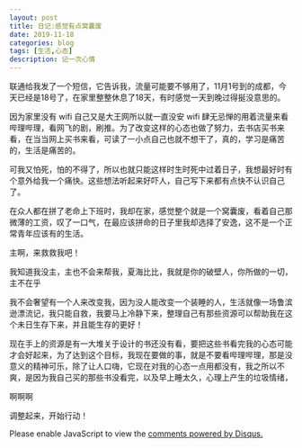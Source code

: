 ```yaml
---
layout: post
title: 日记:感觉有点窝囊废
date: 2019-11-18
categories: blog
tags: [生活,心态]
description: 记一次心情
---
```


联通给我发了一个短信，它告诉我，流量可能要不够用了，11月1号到的成都，今天已经是18号了，在家里整整休息了18天，有时感觉一天到晚过得挻没意思的。

因为家里没有 wifi 自己又是大王网所以就一直没安 wifi 肆无忌惮的用着流量来看哔理哔理，看网飞的剧，刷推。为了改变这样的心态也做了努力，去书店买书来看，在当当网上买书来看，可读了一小点自己也就不想干了，真的，学习是痛苦的，生活是痛苦的。

可我又怕死，怕的不得了，所以也就只能这样时生时死中过着日子，我想最好时有个意外给我一个痛快。这些想法听起来好吓人，自己写下来都有点快不认识自己了。

在众人都在拼了老命上下班时，我却在家，感觉整个就是一个窝囊废，看着自己那微薄的工资，叹了一口气，在最应该拼命的日子里我却选择了安逸，这不是一个正常青年应该有的生活。

主啊，来救救我吧！

我知道我没主，主也不会来帮我，夏海比比，我就是你的破壁人，你所做的一切，主不在乎

我不会奢望有一个人来改变我，因为没人能改变一个装睡的人，生活就像一场鲁滨逊漂流记，我只能自救，我要马上冷静下来，整理自己有那些资源可以帮助我在这个未日生存下来，并且能生存的更好！

现在手上的资源是有一大堆关于设计的书还没有看，要把这些书看完我的心态可能才会好起来，为了达到这个目标，我现在要做的事，就是不要看哔理哔理，那是没意义的精神可乐，除了让人口嗨，它现在对我的心态一点用都没有，我之所以不爽，是因为我自己买的那些书没看完，以及早上睡太久，心理上产生的垃圾情绪，

啊啊啊

调整起来，开始行动！




<script id="dsq-count-scr" src="//huiweishijie.disqus.com/count.js" async></script>

<div id="disqus_thread"></div>
<script>

/**
*  RECOMMENDED CONFIGURATION VARIABLES: EDIT AND UNCOMMENT THE SECTION BELOW TO INSERT DYNAMIC VALUES FROM YOUR PLATFORM OR CMS.
*  LEARN WHY DEFINING THESE VARIABLES IS IMPORTANT: https://disqus.com/admin/universalcode/#configuration-variables*/
/*
var disqus_config = function () {
this.page.url = PAGE_URL;  // Replace PAGE_URL with your page's canonical URL variable
this.page.identifier = PAGE_IDENTIFIER; // Replace PAGE_IDENTIFIER with your page's unique identifier variable
};
*/
(function() { // DON'T EDIT BELOW THIS LINE
var d = document, s = d.createElement('script');
s.src = 'https://huiweishijie.disqus.com/embed.js';
s.setAttribute('data-timestamp', +new Date());
(d.head || d.body).appendChild(s);
})();
</script>
<noscript>Please enable JavaScript to view the <a href="https://disqus.com/?ref_noscript">comments powered by Disqus.</a></noscript>






